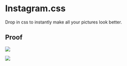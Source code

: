 # Instagram.css

Drop in css to instantly make all your pictures look better.

## Proof

![](http://i.imgur.com/a81hrai.jpg)

![](http://i.imgur.com/K75DgDB.jpg)
